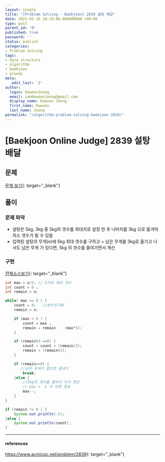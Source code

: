 ```yaml
---
layout: single
title: "[Problem Solving - Baekjoon] 2839 설탕 배달"
date: 2021-02-16 18:10:00.000000000 +09:00
type: post
parent_id: '0'
published: true
password: ''
status: publish
categories:
- Problem Solving
tags:
- data structure
- algorithm
- baekjoon
- greedy
meta:
  _edit_last: '2'
author:
  login: DawoonJeong
  email: iamdawoonjeong@gmail.com
  display_name: Dawoon Jeong
  first_name: Dawoon
  last_name: Jeong
permalink: "/algorithm-problem-solving-baekjoon-2839/"
---
```

# [Baekjoon Online Judge] 2839 설탕 배달

## 문제
[문제 보기](https://www.acmicpc.net/problem/2839){: target="_blank"}

## 풀이

### 문제 파악
- 설탕은 5kg, 3kg 중 5kg의 갯수를 최대치로 설정 한 후 나머지를 3kg 으로 옮겨야 최소 갯수가 될 수 있음
- 입력된 설탕의 무게(n)에 5kg 최대 갯수를 구하고  + 남은 무게를 3kg로 옮기고 나서도 남은 무게 가 있다면, 5kg 의 갯수를 줄여가면서 계산   

### 구현

[전체소스보기](https://github.com/iamdawoonjeong/java-datastructure-algorithm/blob/master/java-algorithm-problem-solving/src/baekjoon/problem2839/Main.java){: target="_blank"}

```java
int max = n/5; // 5키로 최대 갯수
int count = 0 ;
int remain = n;

while( max >= 0 ) {
    count = 0;   //변수초기화
    remain = n;

    if (max > 0 ) {
        count = max ;
        remain = remain  - (max*5);
    }

    if (remain%3 ==0) {
        count = count + (remain/3);
        remain = (remain%3);
    }

    if (remain==0) {
       //남은 무게가 없으면 끝내기
        break;
    }else {
        //5kg의 갯수를 줄여서 다시 연산
        // max = -1 이 되면 종료
        max--;
    }
}

if (remain != 0 ) {
    System.out.println(-1);
}else {
    System.out.println(count);
}
```

---

#### references
<https://www.acmicpc.net/problem/2839>{: target="_blank"}
